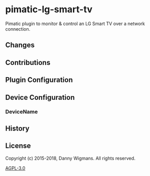 # pimatic-lg-smart-tv

Pimatic plugin to monitor &amp; control an LG Smart TV over a network connection.



## Changes

## Contributions

## Plugin Configuration

## Device Configuration

### DeviceName

## History


## License 

Copyright (c) 2015-2018, Danny Wigmans. All rights reserved.

[AGPL-3.0](https://github.com/SenTzu01/pimatic-lg-smart-tv/blob/master/LICENSE)